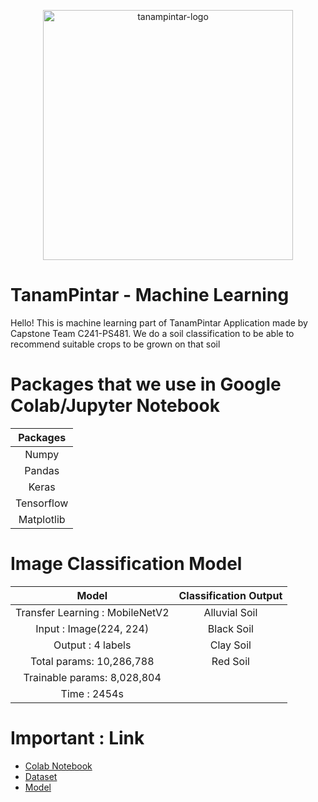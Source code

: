 <p align="center">
  <img src="https://github.com/TanamPintar/Mobile-Development/assets/117373959/9606366e-a406-4b7b-ad4c-c9e7e64aa991" alt="tanampintar-logo" width="400px">
</p>

# TanamPintar - Machine Learning
Hello! This is machine learning part of TanamPintar Application made by Capstone Team C241-PS481. We do a soil classification to be able to recommend suitable crops to be grown on that soil

# Packages that we use in Google Colab/Jupyter Notebook
| Packages |                                
| :----------------: | 
| Numpy |
| Pandas |  
| Keras |  
| Tensorflow |  
| Matplotlib |  

# Image Classification Model
|   Model | Classification Output |
| :----------------: | :----------------------------------------------------------------: |
| Transfer Learning : MobileNetV2 | Alluvial Soil |
| Input : Image(224, 224) | Black Soil |
| Output : 4 labels | Clay Soil |
| Total params: 10,286,788 | Red Soil |
| Trainable params: 8,028,804 |
| Time : 2454s |

# Important : Link

- [Colab Notebook](https://colab.research.google.com/drive/1AV_71rctzwamn65qekfuOiNO9e0QNvt5?usp=sharing)
- [Dataset](https://drive.google.com/drive/folders/14xMhXjNgHtCShL0OBISxZ4rkMVyig21l?usp=sharing)
- [Model](https://drive.google.com/file/d/1CAK8RKvii9lWNw4ExDubFNuguW5dRQgh/view?usp=sharing)
